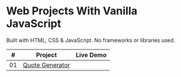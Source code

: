 # Web Projects With Vanilla JavaScript

Built with HTML, CSS & JavaScript. No frameworks or libraries used.

|  #  |                                              Project                                               | Live Demo |
| :-: | :------------------------------------------------------------------------------------------------: | :-------: |
| 01  | [Quote Generator](https://github.com/roysunanda/javascript-projects/tree/main/01--quote-generator) |           |
